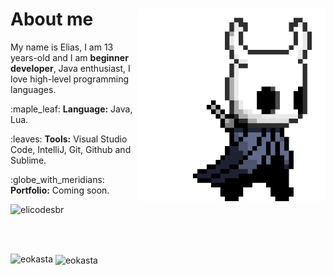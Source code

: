 <div>

  <img align="right" width="300" src="https://raw.githubusercontent.com/TanZng/TanZng/master/assets/hollor_knight3.gif" alt="avatar">
  <h1>About me</h1>

  <p align="left">
     My name is Elias, I am 13 years-old and 
    I am <strong>beginner developer</strong>, Java enthusiast, 
     I love high-level programming languages.
  </p>
  
  <p align="left">
    :maple_leaf:
    <strong>Language:</strong> Java, Lua.
  </p>
  
  <p align="left">
    :leaves:
    <strong>Tools:</strong> Visual Studio Code, IntelliJ, Git, Github and Sublime.
  </p>
  
  <p align="left">
    :globe_with_meridians:
    <strong>Portfolio:</strong> Coming soon.
  </p>
  
<p align="left"> 
  <img src="https://komarev.com/ghpvc/?username=sailezinho&label=Profile%20views&color=0e75b6&style=flat" alt="elicodesbr"/> 
</p>

</div>

<br>
<br>
<p><img align="left" src="https://github-readme-stats.vercel.app/api/top-langs?username=eokasta&show_icons=true&locale=en&layout=compact&theme=tokyonight" alt="eokasta" /></p>
<p>&nbsp;<img align="center" src="https://github-readme-stats.vercel.app/api?username=eokasta&show_icons=true&locale=en&theme=tokyonight" alt="eokasta" /></p>
<br>
